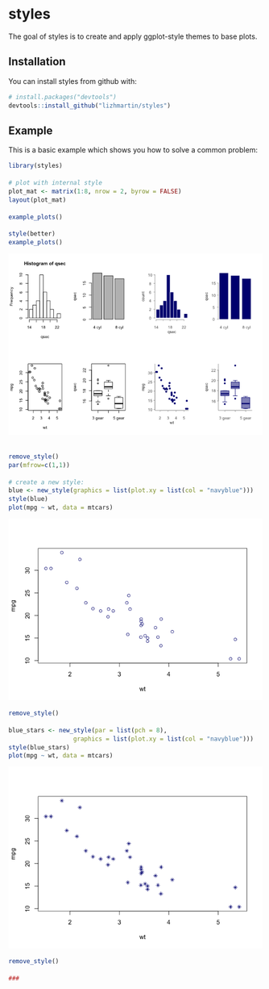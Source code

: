 
<!-- README.md is generated from README.Rmd. Please edit that file -->
styles
======

The goal of styles is to create and apply ggplot-style themes to base plots.

Installation
------------

You can install styles from github with:

``` r
# install.packages("devtools")
devtools::install_github("lizhmartin/styles")
```

Example
-------

This is a basic example which shows you how to solve a common problem:

``` r
library(styles)

# plot with internal style
plot_mat <- matrix(1:8, nrow = 2, byrow = FALSE)
layout(plot_mat)

example_plots()

style(better)
example_plots()
```

![](README-example-1.png)

``` r

remove_style()
par(mfrow=c(1,1))

# create a new style:
blue <- new_style(graphics = list(plot.xy = list(col = "navyblue")))
style(blue)
plot(mpg ~ wt, data = mtcars)
```

![](README-example-2.png)

``` r
remove_style()

blue_stars <- new_style(par = list(pch = 8),
                  graphics = list(plot.xy = list(col = "navyblue")))
style(blue_stars)
plot(mpg ~ wt, data = mtcars)
```

![](README-example-3.png)

``` r
remove_style()

###
```
